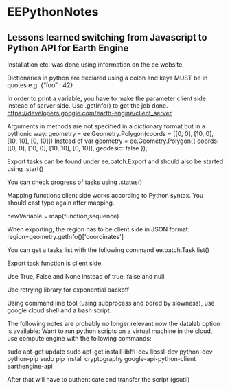 # EEPythonNotes
## Lessons learned switching from Javascript to Python API for Earth Engine

Installation etc. was done using information on the ee website. 
 
Dictionaries in python are declared using a colon and keys MUST be in quotes e.g. {“foo” : 42}
 
In order to print a variable, you have to make the parameter client side instead of server side. Use .getInfo() to get the job done. https://developers.google.com/earth-engine/client_server
 
Arguments in methods are not specified in a dictionary format but in a pythonic way:
geometry = ee.Geometry.Polygon(coords = [[0, 0], [10,  0], [10, 10], [0, 10]])
Instead of 
var geometry = ee.Geometry.Polygon({
  coords: [[0, 0], [10,  0], [10, 10], [0, 10]],
  geodesic: false
});
 
Export tasks can be found under ee.batch.Export and should also be started using .start()
 
You can check progress of tasks using .status()
 
Mapping functions client side works according to Python syntax. You should cast type again after mapping. 
 
newVariable = map(function,sequence)
 
When exporting, the region has to be client side in JSON format:
region=geometry.getInfo()['coordinates']
 
You can get a tasks list with the following command
ee.batch.Task.list()
 
Export task function is client side. 
 
Use True, False and None instead of true, false and null
 
Use retrying library for exponential backoff
 
Using command line tool (using subprocess and bored by slowness), use google cloud shell and a bash script. 


The following notes are probably no longer relevant now the datalab option is available: 
Want to run python scripts on a virtual machine in the cloud, use compute engine with the following commands:
 
sudo apt-get update
sudo apt-get install libffi-dev libssl-dev python-dev python-pip
sudo pip install cryptography google-api-python-client earthengine-api
 
After that will have to authenticate and transfer the script (gsutil) 
 
 
 
 
 
 
 
 
 
 
 
 
